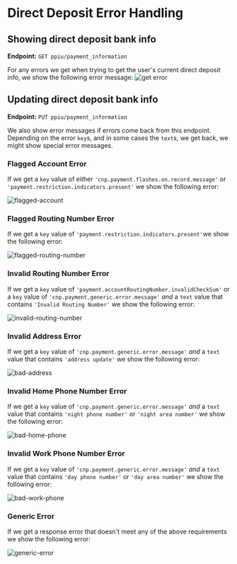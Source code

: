 # Direct Deposit Error Handling

## Showing direct deposit bank info

**Endpoint:** `GET ppiu/payment_information`

For any errors we get when trying to get the user's current direct deposit info, we show the following error message:
![get error](./get-error.png)

## Updating direct deposit bank info

**Endpoint:** `PUT ppiu/payment_information`

We also show error messages if errors come back from this endpoint. Depending on the error `key`s, and in some cases the `text`s, we get back, we might show special error messages.

### Flagged Account Error
If we get a `key` value of either `'cnp.payment.flashes.on.record.message'` or `'payment.restriction.indicators.present'` we show the following error:

![flagged-account](./flagged-account.png)

### Flagged Routing Number Error
If we get a `key` value of `'payment.restriction.indicators.present'`we show the following error:

![flagged-routing-number](./flagged-routing-number.png)

### Invalid Routing Number Error
If we get a `key` value of `'payment.accountRoutingNumber.invalidCheckSum'` or a `key` value of `'cnp.payment.generic.error.message'` _and_ a `text` value that contains `'Invalid Routing Number'` we show the following error:

![invalid-routing-number](./invalid-routing-number.png)

### Invalid Address Error
If we get a `key` value of `'cnp.payment.generic.error.message'` _and_ a `text` value that contains `'address update'` we show the following error:

![bad-address](./bad-address.png)

### Invalid Home Phone Number Error
If we get a `key` value of `'cnp.payment.generic.error.message'` _and_ a `text` value that contains `'night phone number'` or `'night area number'` we show the following error:

![bad-home-phone](./bad-home-phone.png)

### Invalid Work Phone Number Error
If we get a `key` value of `'cnp.payment.generic.error.message'` _and_ a `text` value that contains `'day phone number'` or `'day area number'` we show the following error:

![bad-work-phone](./bad-work-phone.png)

### Generic Error
If we get a response error that doesn't meet any of the above requirements we show the following error:

![generic-error](./generic-error.png)
